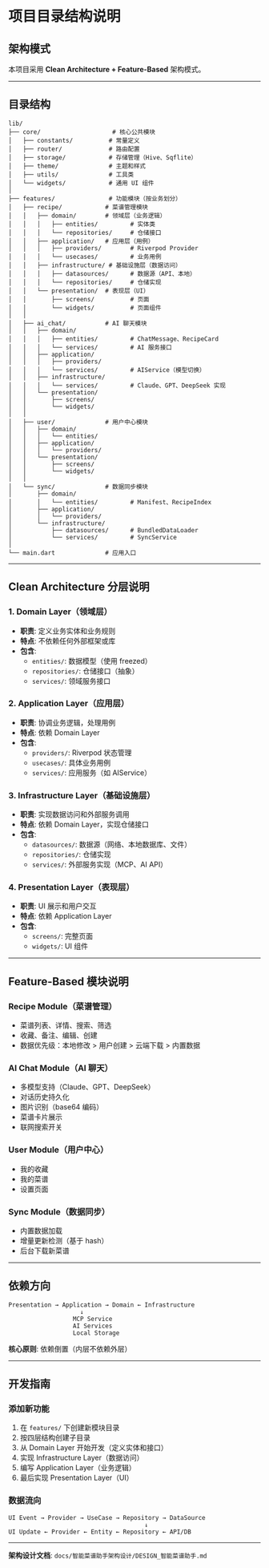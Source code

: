 # 项目目录结构说明

## 架构模式
本项目采用 **Clean Architecture + Feature-Based** 架构模式。

---

## 目录结构

```
lib/
├── core/                    # 核心公共模块
│   ├── constants/          # 常量定义
│   ├── router/             # 路由配置
│   ├── storage/            # 存储管理（Hive、Sqflite）
│   ├── theme/              # 主题和样式
│   ├── utils/              # 工具类
│   └── widgets/            # 通用 UI 组件
│
├── features/               # 功能模块（按业务划分）
│   ├── recipe/            # 菜谱管理模块
│   │   ├── domain/        # 领域层（业务逻辑）
│   │   │   ├── entities/         # 实体类
│   │   │   └── repositories/     # 仓储接口
│   │   ├── application/   # 应用层（用例）
│   │   │   ├── providers/        # Riverpod Provider
│   │   │   └── usecases/         # 业务用例
│   │   ├── infrastructure/ # 基础设施层（数据访问）
│   │   │   ├── datasources/      # 数据源（API、本地）
│   │   │   └── repositories/     # 仓储实现
│   │   └── presentation/  # 表现层（UI）
│   │       ├── screens/          # 页面
│   │       └── widgets/          # 页面组件
│   │
│   ├── ai_chat/           # AI 聊天模块
│   │   ├── domain/
│   │   │   ├── entities/         # ChatMessage、RecipeCard
│   │   │   └── services/         # AI 服务接口
│   │   ├── application/
│   │   │   ├── providers/
│   │   │   └── services/         # AIService（模型切换）
│   │   ├── infrastructure/
│   │   │   └── services/         # Claude、GPT、DeepSeek 实现
│   │   └── presentation/
│   │       ├── screens/
│   │       └── widgets/
│   │
│   ├── user/              # 用户中心模块
│   │   ├── domain/
│   │   │   └── entities/
│   │   ├── application/
│   │   │   └── providers/
│   │   └── presentation/
│   │       ├── screens/
│   │       └── widgets/
│   │
│   └── sync/              # 数据同步模块
│       ├── domain/
│       │   └── entities/         # Manifest、RecipeIndex
│       ├── application/
│       │   └── providers/
│       └── infrastructure/
│           ├── datasources/      # BundledDataLoader
│           └── services/         # SyncService
│
└── main.dart              # 应用入口
```

---

## Clean Architecture 分层说明

### 1. Domain Layer（领域层）
- **职责**: 定义业务实体和业务规则
- **特点**: 不依赖任何外部框架或库
- **包含**:
  - `entities/`: 数据模型（使用 freezed）
  - `repositories/`: 仓储接口（抽象）
  - `services/`: 领域服务接口

### 2. Application Layer（应用层）
- **职责**: 协调业务逻辑，处理用例
- **特点**: 依赖 Domain Layer
- **包含**:
  - `providers/`: Riverpod 状态管理
  - `usecases/`: 具体业务用例
  - `services/`: 应用服务（如 AIService）

### 3. Infrastructure Layer（基础设施层）
- **职责**: 实现数据访问和外部服务调用
- **特点**: 依赖 Domain Layer，实现仓储接口
- **包含**:
  - `datasources/`: 数据源（网络、本地数据库、文件）
  - `repositories/`: 仓储实现
  - `services/`: 外部服务实现（MCP、AI API）

### 4. Presentation Layer（表现层）
- **职责**: UI 展示和用户交互
- **特点**: 依赖 Application Layer
- **包含**:
  - `screens/`: 完整页面
  - `widgets/`: UI 组件

---

## Feature-Based 模块说明

### Recipe Module（菜谱管理）
- 菜谱列表、详情、搜索、筛选
- 收藏、备注、编辑、创建
- 数据优先级：本地修改 > 用户创建 > 云端下载 > 内置数据

### AI Chat Module（AI 聊天）
- 多模型支持（Claude、GPT、DeepSeek）
- 对话历史持久化
- 图片识别（base64 编码）
- 菜谱卡片展示
- 联网搜索开关

### User Module（用户中心）
- 我的收藏
- 我的菜谱
- 设置页面

### Sync Module（数据同步）
- 内置数据加载
- 增量更新检测（基于 hash）
- 后台下载新菜谱

---

## 依赖方向

```
Presentation → Application → Domain ← Infrastructure
                    ↓
                  MCP Service
                  AI Services
                  Local Storage
```

**核心原则**: 依赖倒置（内层不依赖外层）

---

## 开发指南

### 添加新功能
1. 在 `features/` 下创建新模块目录
2. 按四层结构创建子目录
3. 从 Domain Layer 开始开发（定义实体和接口）
4. 实现 Infrastructure Layer（数据访问）
5. 编写 Application Layer（业务逻辑）
6. 最后实现 Presentation Layer（UI）

### 数据流向
```
UI Event → Provider → UseCase → Repository → DataSource
                                      ↓
UI Update ← Provider ← Entity ← Repository ← API/DB
```

---

**架构设计文档**: `docs/智能菜谱助手架构设计/DESIGN_智能菜谱助手.md`
